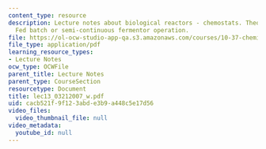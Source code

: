 ```yaml
---
content_type: resource
description: Lecture notes about biological reactors - chemostats. Theory of the chemostat.
  Fed batch or semi-continuous fermentor operation.
file: https://ol-ocw-studio-app-qa.s3.amazonaws.com/courses/10-37-chemical-and-biological-reaction-engineering-spring-2007/cacb521f9f123abde3b9a448c5e17d56_lec13_03212007_w.pdf
file_type: application/pdf
learning_resource_types:
- Lecture Notes
ocw_type: OCWFile
parent_title: Lecture Notes
parent_type: CourseSection
resourcetype: Document
title: lec13_03212007_w.pdf
uid: cacb521f-9f12-3abd-e3b9-a448c5e17d56
video_files:
  video_thumbnail_file: null
video_metadata:
  youtube_id: null
---
```

